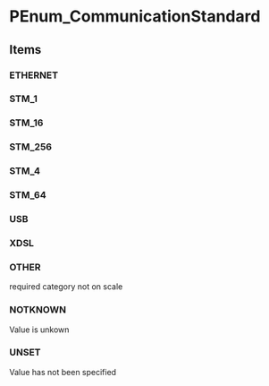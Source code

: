 # PEnum_CommunicationStandard

## Items

### ETHERNET


### STM_1


### STM_16


### STM_256


### STM_4


### STM_64


### USB


### XDSL


### OTHER
required category not on scale

### NOTKNOWN
Value is unkown

### UNSET
Value has not been specified
